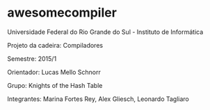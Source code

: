 # awesomecompiler
Universidade Federal do Rio Grande do Sul - Instituto de Informática

Projeto da cadeira: Compiladores

Semestre: 2015/1

Orientador: Lucas Mello Schnorr

Grupo: Knights of the Hash Table

Integrantes: Marina Fortes Rey, Alex Gliesch, Leonardo Tagliaro
